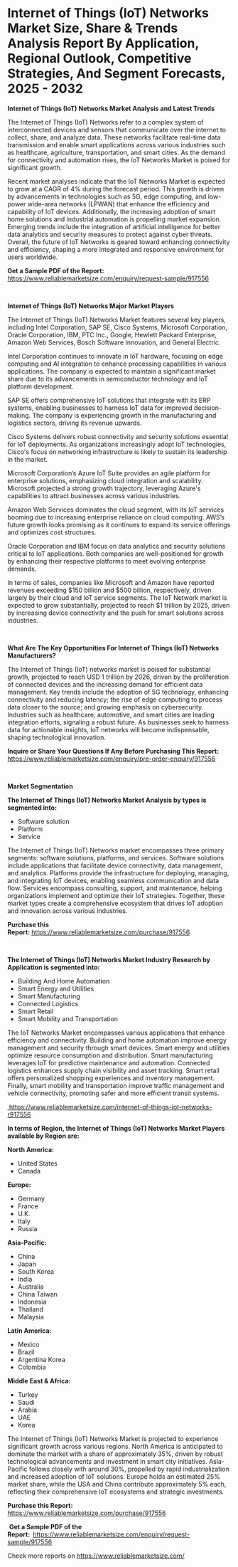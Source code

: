 <p><h1>Internet of Things (IoT) Networks Market Size, Share & Trends Analysis Report By Application, Regional Outlook, Competitive Strategies, And Segment Forecasts, 2025 - 2032</h1></p><p><strong>Internet of Things (IoT) Networks Market Analysis and Latest Trends</strong></p>
<p><p>The Internet of Things (IoT) Networks refer to a complex system of interconnected devices and sensors that communicate over the internet to collect, share, and analyze data. These networks facilitate real-time data transmission and enable smart applications across various industries such as healthcare, agriculture, transportation, and smart cities. As the demand for connectivity and automation rises, the IoT Networks Market is poised for significant growth.</p><p>Recent market analyses indicate that the IoT Networks Market is expected to grow at a CAGR of 4% during the forecast period. This growth is driven by advancements in technologies such as 5G, edge computing, and low-power wide-area networks (LPWAN) that enhance the efficiency and capability of IoT devices. Additionally, the increasing adoption of smart home solutions and industrial automation is propelling market expansion. Emerging trends include the integration of artificial intelligence for better data analytics and security measures to protect against cyber threats. Overall, the future of IoT Networks is geared toward enhancing connectivity and efficiency, shaping a more integrated and responsive environment for users worldwide.</p></p>
<p><strong>Get a Sample PDF of the Report:&nbsp;</strong> <a href="https://www.reliablemarketsize.com/enquiry/request-sample/917556?utm_campaign=2115&utm_medium=2&utm_source=Github&utm_content=ia&utm_term=23022025&utm_id=internet-of-things-iot-networks">https://www.reliablemarketsize.com/enquiry/request-sample/917556</a></p>
<p>&nbsp;</p>
<p><strong>Internet of Things (IoT) Networks Major Market Players</strong></p>
<p><p>The Internet of Things (IoT) Networks Market features several key players, including Intel Corporation, SAP SE, Cisco Systems, Microsoft Corporation, Oracle Corporation, IBM, PTC Inc., Google, Hewlett Packard Enterprise, Amazon Web Services, Bosch Software Innovation, and General Electric. </p><p>Intel Corporation continues to innovate in IoT hardware, focusing on edge computing and AI integration to enhance processing capabilities in various applications. The company is expected to maintain a significant market share due to its advancements in semiconductor technology and IoT platform development.</p><p>SAP SE offers comprehensive IoT solutions that integrate with its ERP systems, enabling businesses to harness IoT data for improved decision-making. The company is experiencing growth in the manufacturing and logistics sectors, driving its revenue upwards.</p><p>Cisco Systems delivers robust connectivity and security solutions essential for IoT deployments. As organizations increasingly adopt IoT technologies, Cisco's focus on networking infrastructure is likely to sustain its leadership in the market.</p><p>Microsoft Corporation’s Azure IoT Suite provides an agile platform for enterprise solutions, emphasizing cloud integration and scalability. Microsoft projected a strong growth trajectory, leveraging Azure's capabilities to attract businesses across various industries.</p><p>Amazon Web Services dominates the cloud segment, with its IoT services booming due to increasing enterprise reliance on cloud computing. AWS’s future growth looks promising as it continues to expand its service offerings and optimizes cost structures.</p><p>Oracle Corporation and IBM focus on data analytics and security solutions critical to IoT applications. Both companies are well-positioned for growth by enhancing their respective platforms to meet evolving enterprise demands.</p><p>In terms of sales, companies like Microsoft and Amazon have reported revenues exceeding $150 billion and $500 billion, respectively, driven largely by their cloud and IoT service segments. The IoT Network market is expected to grow substantially, projected to reach $1 trillion by 2025, driven by increasing device connectivity and the push for smart solutions across industries.</p></p>
<p>&nbsp;</p>
<p><strong>What Are The Key Opportunities For Internet of Things (IoT) Networks Manufacturers?</strong></p>
<p><p>The Internet of Things (IoT) networks market is poised for substantial growth, projected to reach USD 1 trillion by 2026, driven by the proliferation of connected devices and the increasing demand for efficient data management. Key trends include the adoption of 5G technology, enhancing connectivity and reducing latency; the rise of edge computing to process data closer to the source; and growing emphasis on cybersecurity. Industries such as healthcare, automotive, and smart cities are leading integration efforts, signaling a robust future. As businesses seek to harness data for actionable insights, IoT networks will become indispensable, shaping technological innovation.</p></p>
<p><strong>Inquire or Share Your Questions If Any Before Purchasing This Report:</strong> <a href="https://www.reliablemarketsize.com/enquiry/pre-order-enquiry/917556?utm_campaign=2115&utm_medium=2&utm_source=Github&utm_content=ia&utm_term=23022025&utm_id=internet-of-things-iot-networks">https://www.reliablemarketsize.com/enquiry/pre-order-enquiry/917556</a></p>
<p>&nbsp;</p>
<p><strong>Market Segmentation</strong></p>
<p><strong>The Internet of Things (IoT) Networks Market Analysis by types is segmented into:</strong></p>
<p><ul><li>Software solution</li><li>Platform</li><li>Service</li></ul></p>
<p><p>The Internet of Things (IoT) Networks market encompasses three primary segments: software solutions, platforms, and services. Software solutions include applications that facilitate device connectivity, data management, and analytics. Platforms provide the infrastructure for deploying, managing, and integrating IoT devices, enabling seamless communication and data flow. Services encompass consulting, support, and maintenance, helping organizations implement and optimize their IoT strategies. Together, these market types create a comprehensive ecosystem that drives IoT adoption and innovation across various industries.</p></p>
<p><strong>Purchase this Report:&nbsp;</strong><a href="https://www.reliablemarketsize.com/purchase/917556?utm_campaign=2115&utm_medium=2&utm_source=Github&utm_content=ia&utm_term=23022025&utm_id=internet-of-things-iot-networks">https://www.reliablemarketsize.com/purchase/917556</a></p>
<p>&nbsp;</p>
<p><strong>The Internet of Things (IoT) Networks Market Industry Research by Application is segmented into:</strong></p>
<p><ul><li>Building And Home Automation</li><li>Smart Energy and Utilities</li><li>Smart Manufacturing</li><li>Connected Logistics</li><li>Smart Retail</li><li>Smart Mobility and Transportation</li></ul></p>
<p><p>The IoT Networks Market encompasses various applications that enhance efficiency and connectivity. Building and home automation improve energy management and security through smart devices. Smart energy and utilities optimize resource consumption and distribution. Smart manufacturing leverages IoT for predictive maintenance and automation. Connected logistics enhances supply chain visibility and asset tracking. Smart retail offers personalized shopping experiences and inventory management. Finally, smart mobility and transportation improve traffic management and vehicle connectivity, promoting safer and more efficient transit systems.</p></p>
<p><a href="https://www.reliablemarketsize.com/internet-of-things-iot-networks-r917556?utm_campaign=2115&utm_medium=2&utm_source=Github&utm_content=ia&utm_term=23022025&utm_id=internet-of-things-iot-networks">&nbsp;https://www.reliablemarketsize.com/internet-of-things-iot-networks-r917556</a></p>
<p><strong>In terms of Region, the Internet of Things (IoT) Networks Market Players available by Region are:</strong></p>
<p>
    <p> <strong> North America: </strong>
        <ul>
            <li>United States</li>
            <li>Canada</li>
        </ul>
        </p> 
    <p> <strong> Europe: </strong>
        <ul>
            <li>Germany</li>
            <li>France</li>
            <li>U.K.</li>
            <li>Italy</li>
            <li>Russia</li>
        </ul>
        </p> 
    <p> <strong> Asia-Pacific: </strong>
        <ul>
            <li>China</li>
            <li>Japan</li>
            <li>South Korea</li>
            <li>India</li>
            <li>Australia</li>
            <li>China Taiwan</li>
            <li>Indonesia</li>
            <li>Thailand</li>
            <li>Malaysia</li>
        </ul>
        </p> 
    <p> <strong> Latin America: </strong>
        <ul>
            <li>Mexico</li>
            <li>Brazil</li>
            <li>Argentina Korea</li>
            <li>Colombia</li>
        </ul>
        </p> 
    <p> <strong> Middle East & Africa: </strong>
        <ul>
            <li>Turkey</li>
            <li>Saudi</li>
            <li>Arabia</li>
            <li>UAE</li>
            <li>Korea</li>
        </ul>
    </p>
    </p>
<p><p>The Internet of Things (IoT) Networks Market is projected to experience significant growth across various regions. North America is anticipated to dominate the market with a share of approximately 35%, driven by robust technological advancements and investment in smart city initiatives. Asia-Pacific follows closely with around 30%, propelled by rapid industrialization and increased adoption of IoT solutions. Europe holds an estimated 25% market share, while the USA and China contribute approximately 5% each, reflecting their comprehensive IoT ecosystems and strategic investments.</p></p>
<p><strong>Purchase this Report: </strong><a href="https://www.reliablemarketsize.com/purchase/917556?utm_campaign=2115&utm_medium=2&utm_source=Github&utm_content=ia&utm_term=23022025&utm_id=internet-of-things-iot-networks">https://www.reliablemarketsize.com/purchase/917556</a></p>
<p>&nbsp;<strong>Get a Sample PDF of the Report:&nbsp;&nbsp;</strong><a href="https://www.reliablemarketsize.com/enquiry/request-sample/917556?utm_campaign=2115&utm_medium=2&utm_source=Github&utm_content=ia&utm_term=23022025&utm_id=internet-of-things-iot-networks">https://www.reliablemarketsize.com/enquiry/request-sample/917556</a></p>
<p><strong></strong></p>
<p>Check more reports on <a href="https://www.reliablemarketsize.com/?utm_campaign=2115&utm_medium=2&utm_source=Github&utm_content=ia&utm_term=23022025&utm_id=internet-of-things-iot-networks">https://www.reliablemarketsize.com/</a></p>